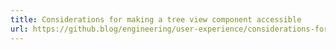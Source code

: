 ```yaml
---
title: Considerations for making a tree view component accessible
url: https://github.blog/engineering/user-experience/considerations-for-making-a-tree-view-component-accessible/
---
```

